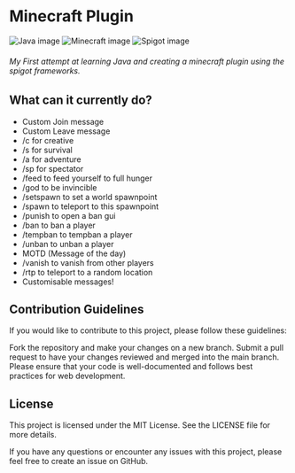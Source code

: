 # Minecraft Plugin
![Java image](https://img.shields.io/badge/Java-007396?style=for-the-badge&logo=java&logoColor=white)
![Minecraft image](https://img.shields.io/badge/Minecraft-FFC000?style=for-the-badge&logo=minecraft&logoColor=white)
![Spigot image](https://img.shields.io/badge/Spigot-4DAB97?style=for-the-badge&logo=spigotmc&logoColor=white)

###### My First attempt at learning Java and creating a minecraft plugin using the spigot frameworks.

## What can it currently do?
 - Custom Join message
 - Custom Leave message
 - /c for creative
 - /s for survival
 - /a for adventure
 - /sp for spectator
 - /feed to feed yourself to full hunger
 - /god to be invincible
 - /setspawn to set a world spawnpoint
 - /spawn to teleport to this spawnpoint
 - /punish <player> to open a ban gui
 - /ban <player> <reason> to ban a player
 - /tempban <player> <time> <reason> to tempban a player
 - /unban <player> to unban a player
 - MOTD (Message of the day)
 - /vanish to vanish from other players
 - /rtp to teleport to a random location
 - Customisable messages!
 
## Contribution Guidelines
If you would like to contribute to this project, please follow these guidelines:

Fork the repository and make your changes on a new branch.
Submit a pull request to have your changes reviewed and merged into the main branch.
Please ensure that your code is well-documented and follows best practices for web development.
## License
This project is licensed under the MIT License. See the LICENSE file for more details.

If you have any questions or encounter any issues with this project, please feel free to create an issue on GitHub.
